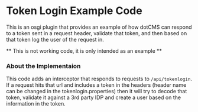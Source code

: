# Token Login Example Code

This is an osgi plugin that provides an example of how dotCMS can respond to a token sent in a request header, validate that token, and then based on that token log the user of the request in.  

** This is not working code, it is only intended as an example **

### About the Implementaion
This code adds an interceptor that responds to requests to `/api/tokenlogin`.  If a request hits that url and includes a token in the headers (header name can be changed in the tokenlogin.properties) then it will try to decode that token, validate it against a 3rd party IDP and create a user based on the information in the token.

